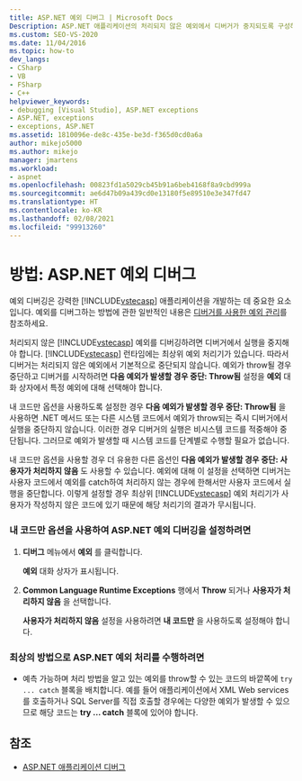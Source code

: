 ```yaml
---
title: ASP.NET 예외 디버그 | Microsoft Docs
Description: ASP.NET 애플리케이션의 처리되지 않은 예외에서 디버거가 중지되도록 구성하는 방법을 알아봅니다. 시스템이 아닌 코드에서 중단이 발생하도록 보장할 수 있습니다.
ms.custom: SEO-VS-2020
ms.date: 11/04/2016
ms.topic: how-to
dev_langs:
- CSharp
- VB
- FSharp
- C++
helpviewer_keywords:
- debugging [Visual Studio], ASP.NET exceptions
- ASP.NET, exceptions
- exceptions, ASP.NET
ms.assetid: 1810096e-de8c-435e-be3d-f365d0cd0a6a
author: mikejo5000
ms.author: mikejo
manager: jmartens
ms.workload:
- aspnet
ms.openlocfilehash: 00823fd1a5029cb45b91a6beb4168f8a9cbd999a
ms.sourcegitcommit: ae6d47b09a439cd0e13180f5e89510e3e347fd47
ms.translationtype: HT
ms.contentlocale: ko-KR
ms.lasthandoff: 02/08/2021
ms.locfileid: "99913260"
---
```

# <a name="how-to-debug-aspnet-exceptions"></a>방법: ASP.NET 예외 디버그
예외 디버깅은 강력한 [!INCLUDE[vstecasp](../code-quality/includes/vstecasp_md.md)] 애플리케이션을 개발하는 데 중요한 요소입니다. 예외를 디버그하는 방법에 관한 일반적인 내용은 [디버거를 사용한 예외 관리](../debugger/managing-exceptions-with-the-debugger.md)를 참조하세요.

 처리되지 않은 [!INCLUDE[vstecasp](../code-quality/includes/vstecasp_md.md)] 예외를 디버깅하려면 디버거에서 실행을 중지해야 합니다. [!INCLUDE[vstecasp](../code-quality/includes/vstecasp_md.md)] 런타임에는 최상위 예외 처리기가 있습니다. 따라서 디버거는 처리되지 않은 예외에서 기본적으로 중단되지 않습니다. 예외가 throw될 경우 중단하고 디버거를 시작하려면 **다음 예외가 발생할 경우 중단: Throw됨** 설정을 **예외** 대화 상자에서 특정 예외에 대해 선택해야 합니다.

 내 코드만 옵션을 사용하도록 설정한 경우 **다음 예외가 발생할 경우 중단: Throw됨** 을 사용하면 .NET 메서드 또는 다른 시스템 코드에서 예외가 throw되는 즉시 디버거에서 실행을 중단하지 않습니다. 이러한 경우 디버거의 실행은 비시스템 코드를 적중해야 중단됩니다. 그러므로 예외가 발생할 때 시스템 코드를 단계별로 수행할 필요가 없습니다.

 내 코드만 옵션을 사용할 경우 더 유용한 다른 옵션인 **다음 예외가 발생할 경우 중단: 사용자가 처리하지 않음** 도 사용할 수 있습니다. 예외에 대해 이 설정을 선택하면 디버거는 사용자 코드에서 예외를 catch하여 처리하지 않는 경우에 한해서만 사용자 코드에서 실행을 중단합니다. 이렇게 설정할 경우 최상위 [!INCLUDE[vstecasp](../code-quality/includes/vstecasp_md.md)] 예외 처리기가 사용자가 작성하지 않은 코드에 있기 때문에 해당 처리기의 결과가 무시됩니다.

### <a name="to-enable-debugging-of-aspnet-exceptions-with-just-my-code"></a>내 코드만 옵션을 사용하여 ASP.NET 예외 디버깅을 설정하려면

1. **디버그** 메뉴에서 **예외** 를 클릭합니다.

     **예외** 대화 상자가 표시됩니다.

2. **Common Language Runtime Exceptions** 행에서 **Throw** 되거나 **사용자가 처리하지 않음** 을 선택합니다.

     **사용자가 처리하지 않음** 설정을 사용하려면 **내 코드만** 을 사용하도록 설정해야 합니다.

### <a name="to-use-best-practices-for-aspnet-exception-handling"></a>최상의 방법으로 ASP.NET 예외 처리를 수행하려면

- 예측 가능하며 처리 방법을 알고 있는 예외를 throw할 수 있는 코드의 바깥쪽에 `try ... catch` 블록을 배치합니다. 예를 들어 애플리케이션에서 XML Web services를 호출하거나 SQL Server를 직접 호출할 경우에는 다양한 예외가 발생할 수 있으므로 해당 코드는 **try ... catch** 블록에 있어야 합니다.

## <a name="see-also"></a>참조
- [ASP.NET 애플리케이션 디버그](../debugger/how-to-enable-debugging-for-aspnet-applications.md)